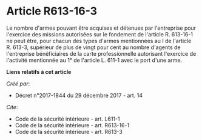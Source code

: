 # Article R613-16-3

Le nombre d'armes pouvant être acquises et détenues par l'entreprise pour l'exercice des missions autorisées sur le fondement
de l'article R. 613-16-1 ne peut être, pour chacun des types d'armes mentionnées au I de l'article R. 613-3, supérieur de
plus de vingt pour cent au nombre d'agents de l'entreprise bénéficiaires de la carte professionnelle autorisant l'exercice de
l'activité mentionnée au 1° de l'article L. 611-1 avec le port d'une arme.

**Liens relatifs à cet article**

_Créé par_:

  - Décret n°2017-1844 du 29 décembre 2017 - art. 14

_Cite_:

  - Code de la sécurité intérieure - art. L611-1
  - Code de la sécurité intérieure - art. R613-16-1
  - Code de la sécurité intérieure - art. R613-3
